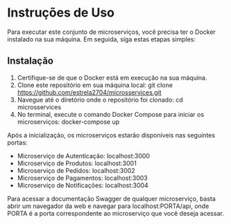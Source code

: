 # Instruções de Uso
Para executar este conjunto de microserviços, você precisa ter o Docker instalado na sua máquina. Em seguida, siga estas etapas simples:

## Instalação
1. Certifique-se de que o Docker está em execução na sua máquina.
2. Clone este repositório em sua máquina local:
   git clone https://github.com/estrela2704/microsservices.git
3. Navegue até o diretório onde o repositório foi clonado:
   cd microsservices
4. No terminal, execute o comando Docker Compose para iniciar os microserviços:
   docker-compose up

Após a inicialização, os microserviços estarão disponíveis nas seguintes portas:
- Microserviço de Autenticação: localhost:3000
- Microserviço de Produtos: localhost:3001
- Microserviço de Pedidos: localhost:3002
- Microserviço de Pagamentos: localhost:3003
- Microserviço de Notificações: localhost:3004
  
Para acessar a documentação Swagger de qualquer microserviço, basta abrir um navegador da web e navegar para localhost:PORTA/api, onde PORTA é a porta correspondente ao microserviço que você deseja acessar.

